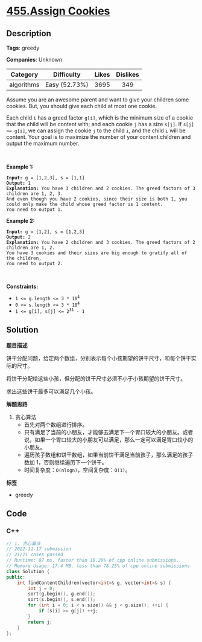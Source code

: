 # [455.Assign Cookies](https://leetcode.com/problems/assign-cookies/description/)

## Description

**Tags**: greedy

**Companies**: Unknown

|  Category  |  Difficulty   | Likes | Dislikes |
| :--------: | :-----------: | :---: | :------: |
| algorithms | Easy (52.73%) | 3695  |   349    |

<p>Assume you are an awesome parent and want to give your children some cookies. But, you should give each child at most one cookie.</p>
<p>Each child <code>i</code> has a greed factor <code>g[i]</code>, which is the minimum size of a cookie that the child will be content with; and each cookie <code>j</code> has a size <code>s[j]</code>. If <code>s[j] &gt;= g[i]</code>, we can assign the cookie <code>j</code> to the child <code>i</code>, and the child <code>i</code> will be content. Your goal is to maximize the number of your content children and output the maximum number.</p>
<p>&nbsp;</p>
<p><strong class="example">Example 1:</strong></p>
<pre><code><strong>Input:</strong> g = [1,2,3], s = [1,1]
<strong>Output:</strong> 1
<strong>Explanation:</strong> You have 3 children and 2 cookies. The greed factors of 3 children are 1, 2, 3.
And even though you have 2 cookies, since their size is both 1, you could only make the child whose greed factor is 1 content.
You need to output 1.</code></pre>
<p><strong class="example">Example 2:</strong></p>
<pre><code><strong>Input:</strong> g = [1,2], s = [1,2,3]
<strong>Output:</strong> 2
<strong>Explanation:</strong> You have 2 children and 3 cookies. The greed factors of 2 children are 1, 2.
You have 3 cookies and their sizes are big enough to gratify all of the children,
You need to output 2.</code></pre>
<p>&nbsp;</p>
<p><strong>Constraints:</strong></p>
<ul>
  <li><code>1 &lt;= g.length &lt;= 3 * 10<sup>4</sup></code></li>
  <li><code>0 &lt;= s.length &lt;= 3 * 10<sup>4</sup></code></li>
  <li><code>1 &lt;= g[i], s[j] &lt;= 2<sup>31</sup> - 1</code></li>
</ul>

## Solution

**题目描述**

饼干分配问题，给定两个数组，分别表示每个小孩期望的饼干尺寸，和每个饼干实际的尺寸。

将饼干分配给这些小孩，但分配的饼干尺寸必须不小于小孩期望的饼干尺寸。

求出这些饼干最多可以满足几个小孩。

**解题思路**

1. 贪心算法
   - 首先对两个数组进行排序。
   - 只有满足了当前的小朋友，才能够去满足下一个胃口较大的小朋友。或者说，如果一个胃口较大的小朋友可以满足，那么一定可以满足胃口较小的小朋友。
   - 遍历孩子数组和饼干数组，如果当前饼干满足当前孩子，那么满足的孩子数加 1，否则继续遍历下一个饼干。
   - 时间复杂度：`O(nlogn)`，空间复杂度：`O(1)`。

**标签**

- greedy

<!-- code start -->
## Code

### C++

```cpp
// 1. 贪心算法
// 2022-11-17 submission
// 21/21 cases passed
// Runtime: 87 ms, faster than 10.29% of cpp online submissions.
// Memory Usage: 17.4 MB, less than 78.25% of cpp online submissions.
class Solution {
public:
    int findContentChildren(vector<int>& g, vector<int>& s) {
        int j = 0;
        sort(g.begin(), g.end());
        sort(s.begin(), s.end());
        for (int i = 0; i < s.size() && j < g.size(); ++i) {
            if (s[i] >= g[j]) ++j;
        }
        return j;
    }
};
```

<!-- code end -->
